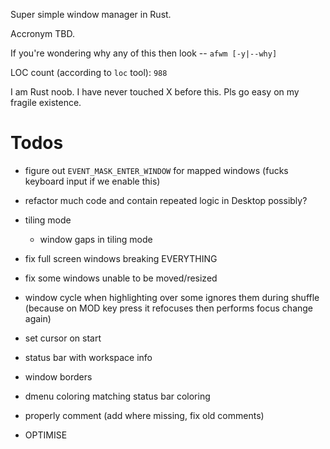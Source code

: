 Super simple window manager in Rust.

Accronym TBD.

If you're wondering why any of this then look -- `afwm [-y|--why]`

LOC count (according to `loc` tool): `988`

I am Rust noob. I have never touched X before this. Pls go easy on my
fragile existence.

# Todos

- figure out `EVENT_MASK_ENTER_WINDOW` for mapped windows (fucks keyboard input
  if we enable this)

- refactor much code and contain repeated logic in Desktop possibly?

- tiling mode
  - window gaps in tiling mode

- fix full screen windows breaking EVERYTHING

- fix some windows unable to be moved/resized

- window cycle when highlighting over some ignores them during shuffle
  (because on MOD key press it refocuses then performs focus change again)

- set cursor on start

- status bar with workspace info

- window borders

- dmenu coloring matching status bar coloring

- properly comment (add where missing, fix old comments)

- OPTIMISE